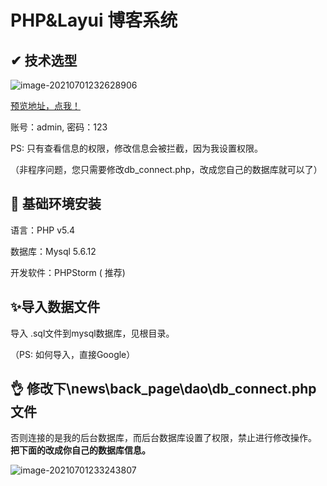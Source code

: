 # PHP&Layui 博客系统

## ✔ 技术选型

![image-20210701232628906](http://imgbed-xia-2.oss-cn-hangzhou.aliyuncs.com/img/image-20210701232628906.png)

[预览地址，点我！](https://blog.appletest.cn)

账号：admin, 密码：123

PS: 只有查看信息的权限，修改信息会被拦截，因为我设置权限。

（非程序问题，您只需要修改db_connect.php，改成您自己的数据库就可以了）

## 🎁 基础环境安装

 语言：PHP v5.4

  数据库：Mysql 5.6.12

  开发软件：PHPStorm ( 推荐)



## ✨导入数据文件

导入 .sql文件到mysql数据库，见根目录。

（PS: 如何导入，直接Google）



## 👌 修改下\news\back_page\dao\db_connect.php文件

否则连接的是我的后台数据库，而后台数据库设置了权限，禁止进行修改操作。
**把下面的改成你自己的数据库信息。**

![image-20210701233243807](http://imgbed-xia-2.oss-cn-hangzhou.aliyuncs.com/img/image-20210701233243807.png)